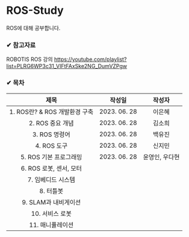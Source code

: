 # ROS-Study
ROS에 대해 공부합니다.

### ✔ 참고자료
ROBOTIS ROS 강의 https://youtube.com/playlist?list=PLRG6WP3c31_VIFtFAxSke2NG_DumVZPgw

### ✔ 목차

|제목|작성일|작성자|
|:---:|:---:|:---:|
|1. ROS란? & ROS 개발환경 구축|2023. 06. 28|이은혜|
|2. ROS 중요 개념|2023. 06. 28|김소희|
|3. ROS 명령어|2023. 06. 28|백유진|
|4. ROS 도구|2023. 06. 28|신지민|
|5. ROS 기본 프로그래밍|2023. 06. 28|윤영인, 우다현|
|6. ROS 로봇, 센서, 모터||
|7. 임베디드 시스템||
|8. 터틀봇||
|9. SLAM과 내비게이션||
|10. 서비스 로봇||
|11. 매니퓰레이션||

